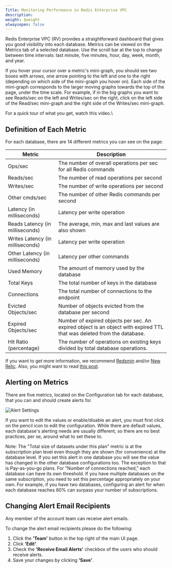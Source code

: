 ```yaml
---
Title: Monitoring Performance in Redis Enterprise VPC
description: 
weight: $weight
alwaysopen: false
---
```

Redis Enterprise VPC (RV) provides a straightforward dashboard that
gives you good visibility into each database. Metrics can be viewed on
the Metrics tab of a selected database. Use the scroll bar at the top to
change between time intervals: last minute, five minutes, hour, day,
week, month, and year.

If you hover your cursor over a metric's mini-graph, you should see two
boxes with arrows, one arrow pointing to the left and one to the right
(depending on which side of the mini-graph you hover on). Each side of
the mini-graph corresponds to the larger moving graphs towards the top
of the page, under the time scale. For example, if in the big graphs you
want to see Reads/sec on the left and Writes/sec on the right, click on
the left side of the Read/sec mini-graph and the right side of the
Writes/sec mini-graph.

For a quick tour of what you get, watch this video.\

## Definition of Each Metric

For each database, there are 14 different metrics you can see on the
page:

|  **Metric** | **Description** |
|------------|-----------------|
|  Ops/sec | The number of overall operations per sec for all Redis commands |
|  Reads/sec | The number of read operations per second |
|  Writes/sec | The number of write operations per second |
|  Other cmds/sec | The number of other Redis commands per second |
|  Latency (in milliseconds) | Latency per write operation |
|  Reads Latency (in milliseconds) | The average, min, max and last values are also shown |
|  Writes Latency (in milliseconds) | Latency per write operation |
|  Other Latency (in milliseconds) | Latency per other commands |
|  Used Memory | The amount of memory used by the database |
|  Total Keys | The total number of keys in the database |
|  Connections | The total number of connections to the endpoint |
|  Evicted Objects/sec | Number of objects evicted from the database per second |
|  Expired Objects/sec | Number of expired objects per sec. An expired object is an object with expired TTL that was deleted from the database. |
|  Hit Ratio (percentage) | The number of operations on existing keys divided by total database operations. |

If you want to get more information, we recommend
[Redsmin](https://www.redsmin.com/) and/or [New
Relic](https://newrelic.com/plugins/poison-pen-llc/28). Also, you might
want to read [this
post](/blog/secure-redis-ssl-added-to-redsmin-and-clients).

## Alerting on Metrics

There are five metrics, located on the Configuration tab for each
database, that you can and should create alerts for.

![Alert
Settings](/images/rv/alert_settings-2.png?width=600&height=151)

If you want to edit the values or enable/disable an alert, you must
first click on the pencil icon to edit the configuration. While there
are default values, each database's alerting needs are usually
different, so there are no best practices, per se, around what to set
these to.

Note: The "Total size of datasets under this plan" metric is at the
subscription plan level even though they are shown (for convenience) at
the database level. If you set this alert in one database you will see
the value has changed in the other database configurations too. The
exception to that is Pay-as-you-go plans. For "Number of connections
reached," each database can have its own threshold. If you have multiple
databases on the same subscription, you need to set this percentage
appropriately on your own. For example, if you have two databases,
configuring an alert for when each database reaches 80% can surpass your
number of subscriptions.

## Changing Alert Email Recipients

Any member of the account team can receive alert emails.

To change the alert email recipients please do the following:

1.  Click the **'Team'** button in the top right of the main UI page.
2.  Click **'Edit'**.
3.  Check the **'Receive Email Alerts'** checkbox of the users who
    should receive alerts.
4.  Save your changes by clicking **'Save'**.
